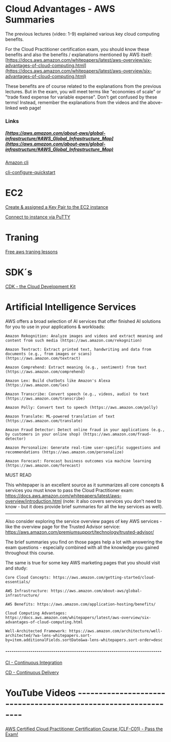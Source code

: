 []()

# Cloud Advantages - AWS Summaries

The previous lectures (video: 1-9) explained various key cloud computing benefits.

For the Cloud Practitioner certification exam, you should know these benefits and also the benefits / explanations mentioned by AWS itself: [https://docs.aws.amazon.com/whitepapers/latest/aws-overview/six-advantages-of-cloud-computing.html](https://docs.aws.amazon.com/whitepapers/latest/aws-overview/six-advantages-of-cloud-computing.html)

These benefits are of course related to the explanations from the previous lectures. But in the exam, you will meet terms like "economies of scale" or "trade fixed expense for variable expense". Don't get confused by these terms! Instead, remember the explanations from the videos and the above-linked web page!

### Links
##### [https://aws.amazon.com/about-aws/global-infrastructure/#AWS_Global_Infrastructure_Map](https://aws.amazon.com/about-aws/global-infrastructure/#AWS_Global_Infrastructure_Map)

<!-- ---------------------------------- -->

[Amazon cli](https://aws.amazon.com/cli/)

[cli-configure-quickstart](https://docs.aws.amazon.com/cli/latest/userguide/cli-configure-quickstart.html)

# EC2
[Create & assigned a Key Pair to the EC2 instance](https://docs.aws.amazon.com/AWSEC2/latest/UserGuide/AccessingInstancesLinux.html)

[Connect to instance via PuTTY ](https://docs.aws.amazon.com/AWSEC2/latest/UserGuide/putty.html)

# Traning
 [Free aws traning lessons](https://aws.amazon.com/training/digital/?sc_icampaign=aware_digitaltraining_sitewide_free_global_traincert_100-dl&sc_ichannel=ha&sc_icontent=awssm-7334_tnc&sc_iplace=1up&trk=ha_awssm-7334_tnc)

 # SDK´s 
 [CDK - the Cloud Development Kit](https://aws.amazon.com/cdk/)

 # Artificial Intelligence Services

AWS offers a broad selection of AI services that offer finished AI solutions for you to use in your applications & workloads:

    Amazon Rekognition: Analyze images and videos and extract meaning and content from such media (https://aws.amazon.com/rekognition)

    Amazon Textract: Extract printed text, handwriting and data from documents (e.g., from images or scans) (https://aws.amazon.com/textract)

    Amazon Comprehend: Extract meaning (e.g., sentiment) from text (https://aws.amazon.com/comprehend)

    Amazon Lex: Build chatbots like Amazon's Alexa (https://aws.amazon.com/lex)

    Amazon Transcribe: Convert speech (e.g., videos, audio) to text (https://aws.amazon.com/transcribe)

    Amazon Polly: Convert text to speech (https://aws.amazon.com/polly)

    Amazon Translate: ML-powered translation of text (https://aws.amazon.com/translate)

    Amazon Fraud Detector: Detect online fraud in your applications (e.g., by customers in your online shop) (https://aws.amazon.com/fraud-detector)

    Amazon Personalize: Generate real-time user-specific suggestions and recommendations (https://aws.amazon.com/personalize)

    Amazon Forecast: Forecast business outcomes via machine learning (https://aws.amazon.com/forecast)



MUST READ

This whitepaper is an excellent source as it summarizes all core concepts & services you must know to pass the Cloud Practitioner exam: https://docs.aws.amazon.com/whitepapers/latest/aws-overview/introduction.html (note: it also covers services you don't need to know - but it does provide brief summaries for all the key services as well).

---

Also consider exploring the service overview pages of key AWS services - like the overview page for the Trusted Advisor service: https://aws.amazon.com/premiumsupport/technology/trusted-advisor/

The brief summaries you find on those pages help a lot with answering the exam questions - especially combined with all the knowledge you gained throughout this course.

The same is true for some key AWS marketing pages that you should visit and study:

    Core Cloud Concepts: https://aws.amazon.com/getting-started/cloud-essentials/

    AWS Infrastructure: https://aws.amazon.com/about-aws/global-infrastructure/

    AWS Benefits: https://aws.amazon.com/application-hosting/benefits/

    Cloud Computing Advantages: https://docs.aws.amazon.com/whitepapers/latest/aws-overview/six-advantages-of-cloud-computing.html

    Well-Architected Framework: https://aws.amazon.com/architecture/well-architected/?wa-lens-whitepapers.sort-by=item.additionalFields.sortDate&wa-lens-whitepapers.sort-order=desc

#### ---------------------------------------------------------------------------

[CI - Continuous Integration](https://aws.amazon.com/devops/continuous-integration/)

[CD - Continuous Delivery](https://aws.amazon.com/devops/continuous-delivery/)




# YouTube Videos ---------------------------------------------------------------
[AWS Certified Cloud Practitioner Certification Course (CLF-C01) - Pass the Exam!](https://www.youtube.com/watch?v=SOTamWNgDKc)